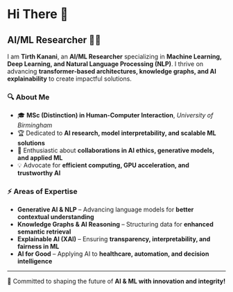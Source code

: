 # Hi There 👋

## AI/ML Researcher 🧠🚀

I am **Tirth Kanani**, an **AI/ML Researcher** specializing in **Machine Learning, Deep Learning, and Natural Language Processing (NLP)**. I thrive on advancing **transformer-based architectures, knowledge graphs, and AI explainability** to create impactful solutions.

### 🔍 About Me
- 🎓 **MSc (Distinction) in Human-Computer Interaction**, *University of Birmingham*
- 🏆 Dedicated to **AI research, model interpretability, and scalable ML solutions**
- 🤝 Enthusiastic about **collaborations in AI ethics, generative models, and applied ML**
- 💡 Advocate for **efficient computing, GPU acceleration, and trustworthy AI**

### ⚡ Areas of Expertise
- **Generative AI & NLP** – Advancing language models for **better contextual understanding**
- **Knowledge Graphs & AI Reasoning** – Structuring data for **enhanced semantic retrieval**
- **Explainable AI (XAI)** – Ensuring **transparency, interpretability, and fairness in ML**
- **AI for Good** – Applying AI to **healthcare, automation, and decision intelligence**

---

🚀 Committed to shaping the future of **AI & ML with innovation and integrity!**
